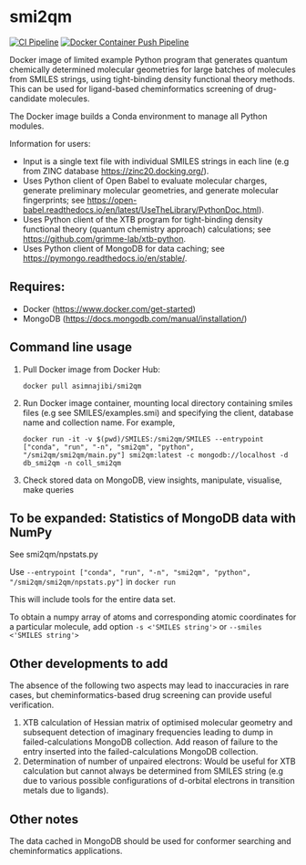 # smi2qm
[![CI Pipeline](https://github.com/achemguy/smi2qm/actions/workflows/ci.yaml/badge.svg)](https://github.com/achemguy/smi2qm/actions/workflows/ci.yaml) [![Docker Container Push Pipeline](https://github.com/achemguy/smi2qm/actions/workflows/dockerpush.yaml/badge.svg)](https://github.com/achemguy/smi2qm/actions/workflows/dockerpush.yaml)

Docker image of limited example Python program that generates quantum chemically determined molecular geometries for large batches of molecules from SMILES strings, using tight-binding density functional theory methods. This can be used for ligand-based cheminformatics screening of drug-candidate molecules.

The Docker image builds a Conda environment to manage all Python modules.

Information for users:
- Input is a single text file with individual SMILES strings in each line (e.g from ZINC database https://zinc20.docking.org/).
- Uses Python client of Open Babel to evaluate molecular charges, generate preliminary molecular geometries, and generate molecular fingerprints; see https://open-babel.readthedocs.io/en/latest/UseTheLibrary/PythonDoc.html).
- Uses Python client of the XTB program for tight-binding density functional theory (quantum chemistry approach) calculations; see https://github.com/grimme-lab/xtb-python.
- Uses Python client of MongoDB for data caching; see https://pymongo.readthedocs.io/en/stable/.

## Requires:
- Docker (https://www.docker.com/get-started)
- MongoDB (https://docs.mongodb.com/manual/installation/)

## Command line usage

1. Pull Docker image from Docker Hub:

   ```docker pull asimnajibi/smi2qm```

2. Run Docker image container, mounting local directory containing smiles files (e.g see SMILES/examples.smi) and specifying the client, database name and collection name. For example,

   ```docker run -it -v $(pwd)/SMILES:/smi2qm/SMILES --entrypoint ["conda", "run", "-n", "smi2qm", "python", "/smi2qm/smi2qm/main.py"] smi2qm:latest -c mongodb://localhost -d db_smi2qm -n coll_smi2qm```

3. Check stored data on MongoDB, view insights, manipulate, visualise, make queries

## To be expanded: Statistics of MongoDB data with NumPy
See smi2qm/npstats.py

Use ```--entrypoint ["conda", "run", "-n", "smi2qm", "python", "/smi2qm/smi2qm/npstats.py"]``` in ```docker run```

This will include tools for the entire data set.

To obtain a numpy array of atoms and corresponding atomic coordinates for a particular molecule, add option ```-s <'SMILES string'>``` or ```--smiles <'SMILES string'>```

## Other developments to add
The absence of the following two aspects may lead to inaccuracies in rare cases, but cheminformatics-based drug screening can provide useful verification.

1. XTB calculation of Hessian matrix of optimised molecular geometry and subsequent detection of imaginary frequencies leading to dump in failed-calculations MongoDB collection. Add reason of failure to the entry inserted into the failed-calculations MongoDB collection.
2. Determination of number of unpaired electrons: Would be useful for XTB calculation but cannot always be determined from SMILES string (e.g due to various possible configurations of d-orbital electrons in transition metals due to ligands).

## Other notes
The data cached in MongoDB should be used for conformer searching and cheminformatics applications.
